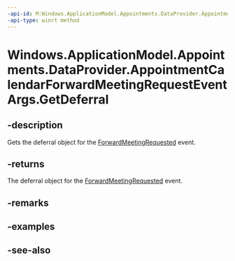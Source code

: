 ```yaml
---
-api-id: M:Windows.ApplicationModel.Appointments.DataProvider.AppointmentCalendarForwardMeetingRequestEventArgs.GetDeferral
-api-type: winrt method
---
```


<!-- Method syntax
public Windows.Foundation.Deferral GetDeferral()
-->

# Windows.ApplicationModel.Appointments.DataProvider.AppointmentCalendarForwardMeetingRequestEventArgs.GetDeferral

## -description
Gets the deferral object for the [ForwardMeetingRequested](appointmentdataproviderconnection_forwardmeetingrequested.md) event.

## -returns
The deferral object for the [ForwardMeetingRequested](appointmentdataproviderconnection_forwardmeetingrequested.md) event.

## -remarks

## -examples

## -see-also
